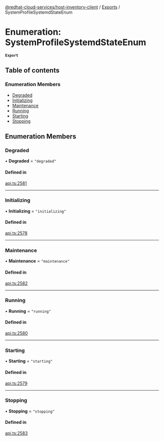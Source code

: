 [@redhat-cloud-services/host-inventory-client](../README.md) / [Exports](../modules.md) / SystemProfileSystemdStateEnum

# Enumeration: SystemProfileSystemdStateEnum

**`Export`**

## Table of contents

### Enumeration Members

- [Degraded](SystemProfileSystemdStateEnum.md#degraded)
- [Initializing](SystemProfileSystemdStateEnum.md#initializing)
- [Maintenance](SystemProfileSystemdStateEnum.md#maintenance)
- [Running](SystemProfileSystemdStateEnum.md#running)
- [Starting](SystemProfileSystemdStateEnum.md#starting)
- [Stopping](SystemProfileSystemdStateEnum.md#stopping)

## Enumeration Members

### Degraded

• **Degraded** = ``"degraded"``

#### Defined in

[api.ts:2581](https://github.com/RedHatInsights/javascript-clients/blob/master/packages/host-inventory/api.ts#L2581)

___

### Initializing

• **Initializing** = ``"initializing"``

#### Defined in

[api.ts:2578](https://github.com/RedHatInsights/javascript-clients/blob/master/packages/host-inventory/api.ts#L2578)

___

### Maintenance

• **Maintenance** = ``"maintenance"``

#### Defined in

[api.ts:2582](https://github.com/RedHatInsights/javascript-clients/blob/master/packages/host-inventory/api.ts#L2582)

___

### Running

• **Running** = ``"running"``

#### Defined in

[api.ts:2580](https://github.com/RedHatInsights/javascript-clients/blob/master/packages/host-inventory/api.ts#L2580)

___

### Starting

• **Starting** = ``"starting"``

#### Defined in

[api.ts:2579](https://github.com/RedHatInsights/javascript-clients/blob/master/packages/host-inventory/api.ts#L2579)

___

### Stopping

• **Stopping** = ``"stopping"``

#### Defined in

[api.ts:2583](https://github.com/RedHatInsights/javascript-clients/blob/master/packages/host-inventory/api.ts#L2583)
